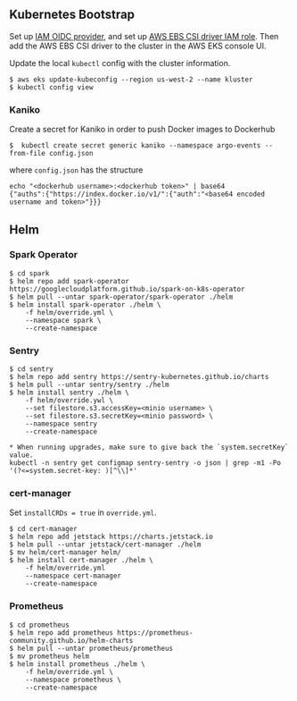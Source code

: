 ## Kubernetes Bootstrap
Set up [IAM OIDC provider](https://docs.aws.amazon.com/eks/latest/userguide/enable-iam-roles-for-service-accounts.html),
and set up [AWS EBS CSI driver IAM role](https://docs.aws.amazon.com/eks/latest/userguide/csi-iam-role.html).
Then add the AWS EBS CSI driver to the cluster in the AWS EKS console UI.

Update the local `kubectl` config with the cluster information.
```
$ aws eks update-kubeconfig --region us-west-2 --name kluster
$ kubectl config view
```

### Kaniko
Create a secret for Kaniko in order to push Docker images to Dockerhub
```
$  kubectl create secret generic kaniko --namespace argo-events --from-file config.json
```
where `config.json` has the structure
```
echo "<dockerhub username>:<dockerhub token>" | base64
{"auths":{"https://index.docker.io/v1/":{"auth":"<base64 encoded username and token>"}}}
```

## Helm

### Spark Operator
```
$ cd spark
$ helm repo add spark-operator https://googlecloudplatform.github.io/spark-on-k8s-operator
$ helm pull --untar spark-operator/spark-operator ./helm
$ helm install spark-operator ./helm \
    -f helm/override.yml \
    --namespace spark \
    --create-namespace
```

### Sentry
```
$ cd sentry
$ helm repo add sentry https://sentry-kubernetes.github.io/charts
$ helm pull --untar sentry/sentry ./helm
$ helm install sentry ./helm \
    -f helm/override.ywl \
    --set filestore.s3.accessKey=<minio username> \
    --set filestore.s3.secretKey=<minio password> \
    --namespace sentry
    --create-namespace

* When running upgrades, make sure to give back the `system.secretKey` value.
kubectl -n sentry get configmap sentry-sentry -o json | grep -m1 -Po '(?<=system.secret-key: )[^\\]*'
```

### cert-manager
Set `installCRDs = true` in `override.yml`.
```
$ cd cert-manager
$ helm repo add jetstack https://charts.jetstack.io
$ helm pull --untar jetstack/cert-manager ./helm
$ mv helm/cert-manager helm/
$ helm install cert-manager ./helm \
    -f helm/override.yml
    --namespace cert-manager
    --create-namespace
```

### Prometheus
```
$ cd prometheus
$ helm repo add prometheus https://prometheus-community.github.io/helm-charts
$ helm pull --untar prometheus/prometheus
$ mv prometheus helm
$ helm install prometheus ./helm \
    -f helm/override.yml \
    --namespace prometheus \
    --create-namespace
```